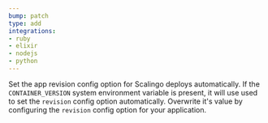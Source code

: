 ```yaml
---
bump: patch
type: add
integrations:
- ruby
- elixir
- nodejs
- python
---
```


Set the app revision config option for Scalingo deploys automatically. If the `CONTAINER_VERSION` system environment variable is present, it will use used to set the `revision` config option automatically. Overwrite it's value by configuring the `revision` config option for your application.
